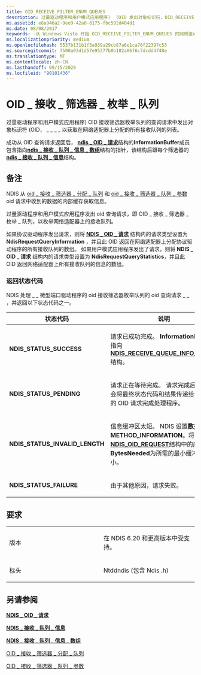 ```yaml
---
title: OID_RECEIVE_FILTER_ENUM_QUEUES
description: 过量驱动程序和用户模式应用程序)  (OID 发出对象标识符，OID_RECEIVE_FILTER_ENUM_QUEUES 获取在网络适配器上分配的所有接收队列的列表。
ms.assetid: e8a946a2-9ee9-42a0-8175-fbc592d404d1
ms.date: 08/08/2017
keywords: -从 Windows Vista 开始 OID_RECEIVE_FILTER_ENUM_QUEUES 的网络驱动程序
ms.localizationpriority: medium
ms.openlocfilehash: 5537b131b1f3a939a29cb87a6e1ca76f22397c53
ms.sourcegitcommit: 7500a03d1d57e95377b0b182a06f6c7dcdd4748e
ms.translationtype: MT
ms.contentlocale: zh-CN
ms.lasthandoff: 09/15/2020
ms.locfileid: "90101436"
---
```

# <a name="oid_receive_filter_enum_queues"></a>OID \_ 接收 \_ 筛选器 \_ 枚举 \_ 队列


过量驱动程序和用户模式应用程序) OID 接收筛选器枚举队列的查询请求中发出对象标识符 (OID， \_ \_ \_ \_ 以获取在网络适配器上分配的所有接收队列的列表。

成功从 OID 查询请求返回后， [**ndis \_ OID \_ 请求**](/windows-hardware/drivers/ddi/ndis/ns-ndis-_ndis_oid_request)结构的**InformationBuffer**成员包含指向[**ndis \_ 接收 \_ 队列 \_ 信息 \_ 数组**](/windows-hardware/drivers/ddi/ntddndis/ns-ntddndis-_ndis_receive_queue_info_array)结构的指针，该结构后跟每个筛选器的[**ndis \_ 接收 \_ 队列 \_ 信息**](/windows-hardware/drivers/ddi/ntddndis/ns-ntddndis-_ndis_receive_queue_info)结构。

<a name="remarks"></a>备注
-------

NDIS 从 [oid \_ 接收 \_ 筛选器 \_ 分配 \_ 队列](oid-receive-filter-allocate-queue.md) 和 [oid \_ 接收 \_ 筛选器 \_ 队列 \_ 参数](oid-receive-filter-queue-parameters.md) oid 请求中收到的数据的内部缓存获取信息。

过量驱动程序和用户模式应用程序发出 oid 查询请求，即 OID \_ 接收 \_ 筛选器 \_ 枚举 \_ 队列，以枚举网络适配器上的接收队列。

如果协议驱动程序发出请求，则将 [**NDIS \_ OID \_ 请求**](/windows-hardware/drivers/ddi/ndis/ns-ndis-_ndis_oid_request) 结构内的请求类型设置为 **NdisRequestQueryInformation** ，并且此 OID 返回在网络适配器上分配协议驱动程序的所有接收队列的数组。 如果用户模式应用程序发出了请求，则将 **NDIS \_ OID \_ 请求** 结构内的请求类型设置为 **NdisRequestQueryStatistics**，并且此 OID 返回网络适配器上所有接收队列的信息的数组。

### <a name="return-status-codes"></a>返回状态代码

NDIS 处理 \_ \_ 微型端口驱动程序的 oid 接收筛选器枚举队列的 oid 查询请求 \_ \_ ，并返回以下状态代码之一。

<table>
<colgroup>
<col width="50%" />
<col width="50%" />
</colgroup>
<thead>
<tr class="header">
<th>状态代码</th>
<th>说明</th>
</tr>
</thead>
<tbody>
<tr class="odd">
<td><p><strong>NDIS_STATUS_SUCCESS</strong></p></td>
<td><p>请求已成功完成。 <strong>InformationBuffer</strong>指向<a href="/windows-hardware/drivers/ddi/ntddndis/ns-ntddndis-_ndis_receive_queue_info_array" data-raw-source="[&lt;strong&gt;NDIS_RECEIVE_QUEUE_INFO_ARRAY&lt;/strong&gt;](/windows-hardware/drivers/ddi/ntddndis/ns-ntddndis-_ndis_receive_queue_info_array)"><strong>NDIS_RECEIVE_QUEUE_INFO_ARRAY</strong></a>结构。</p></td>
</tr>
<tr class="even">
<td><p><strong>NDIS_STATUS_PENDING</strong></p></td>
<td><p>请求正在等待完成。 请求完成后，NDIS 会将最终状态代码和结果传递给调用方的 OID 请求完成处理程序。</p></td>
</tr>
<tr class="odd">
<td><p><strong>NDIS_STATUS_INVALID_LENGTH</strong></p></td>
<td><p>信息缓冲区太短。 NDIS 设置<strong>数据</strong>。<strong>METHOD_INFORMATION</strong>。将<a href="/windows-hardware/drivers/ddi/ndis/ns-ndis-_ndis_oid_request" data-raw-source="[&lt;strong&gt;NDIS_OID_REQUEST&lt;/strong&gt;](/windows-hardware/drivers/ddi/ndis/ns-ndis-_ndis_oid_request)"><strong>NDIS_OID_REQUEST</strong></a>结构中的成员<strong>BytesNeeded</strong>为所需的最小缓冲区大小。</p></td>
</tr>
<tr class="even">
<td><p><strong>NDIS_STATUS_FAILURE</strong></p></td>
<td><p>由于其他原因，请求失败。</p></td>
</tr>
</tbody>
</table>

 

<a name="requirements"></a>要求
------------

<table>
<colgroup>
<col width="50%" />
<col width="50%" />
</colgroup>
<tbody>
<tr class="odd">
<td><p>版本</p></td>
<td><p>在 NDIS 6.20 和更高版本中受支持。</p></td>
</tr>
<tr class="even">
<td><p>标头</p></td>
<td>Ntddndis (包含 Ndis .h) </td>
</tr>
</tbody>
</table>

## <a name="see-also"></a>另请参阅


[**NDIS \_ OID \_ 请求**](/windows-hardware/drivers/ddi/ndis/ns-ndis-_ndis_oid_request)

[**NDIS \_ 接收 \_ 队列 \_ 信息**](/windows-hardware/drivers/ddi/ntddndis/ns-ntddndis-_ndis_receive_queue_info)

[**NDIS \_ 接收 \_ 队列 \_ 信息 \_ 数组**](/windows-hardware/drivers/ddi/ntddndis/ns-ntddndis-_ndis_receive_queue_info_array)

[OID \_ 接收 \_ 筛选器 \_ 分配 \_ 队列](oid-receive-filter-allocate-queue.md)

[OID \_ 接收 \_ 筛选器 \_ 队列 \_ 参数](oid-receive-filter-queue-parameters.md)

